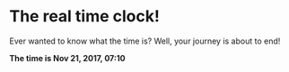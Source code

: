 # The real time clock!

Ever wanted to know what the time is? Well, your journey is about to end!

**The time is Nov 21, 2017, 07:10**